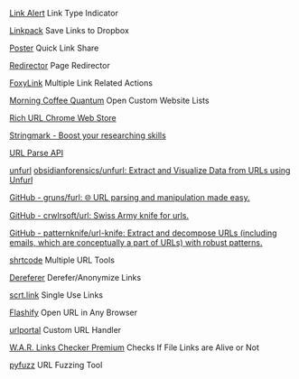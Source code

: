
[Link Alert](https://www.cwesson.net/projects/LinkAlert/)
Link Type Indicator

[Linkpack](https://www.linkpack.io/)
Save Links to Dropbox

[Poster](https://install.get-poster.com/)
Quick Link Share

[Redirector](https://einaregilsson.com/redirector/)
Page Redirector

[FoxyLink](https://addons.mozilla.org/en-US/firefox/addon/foxylink/)
Multiple Link Related Actions

[Morning Coffee Quantum](https://addons.mozilla.org/en-US/firefox/addon/morning-coffee-quantum/)
Open Custom Website Lists

[Rich URL Chrome Web Store](https://chrome.google.com/webstore/detail/rich-url/bkjdcppkdgccnhjibfhlhmeiafnjfamk)

[Stringmark - Boost your researching skills](https://www.stringmark.com/)

[URL Parse API](https://urlparse.com/)

[unfurl](https://dfir.blog/unfurl/)
[obsidianforensics/unfurl: Extract and Visualize Data from URLs using Unfurl](https://github.com/obsidianforensics/unfurl)

[GitHub - gruns/furl: 🌐 URL parsing and manipulation made easy.](https://github.com/gruns/furl)

[GitHub - crwlrsoft/url: Swiss Army knife for urls.](https://github.com/crwlrsoft/url)

[GitHub - patternknife/url-knife: Extract and decompose URLs (including emails, which are conceptually a part of URLs) with robust patterns.](https://github.com/patternknife/url-knife)

[shrtcode](https://shrtco.de/tools/)
Multiple URL Tools

[Dereferer](https://dereferer.me/)
Derefer/Anonymize Links

[scrt.link](http://scrt.link/)
Single Use Links

[Flashify](https://github.com/GodsMoon/Flashify)
Open URL in Any Browser

[urlportal](https://raw.githubusercontent.com/gotbletu/shownotes/master/urlportal.sh)
Custom URL Handler

[W.A.R. Links Checker Premium](http://usa.x10host.com/mybb/showthread.php?tid=88)
Checks If File Links are Alive or Not

[pyfuzz](https://github.com/AyoobAli/pyfuzz)
URL Fuzzing Tool
